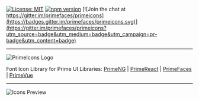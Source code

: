 [![License: MIT](https://img.shields.io/badge/License-MIT-yellow.svg)](https://opensource.org/licenses/MIT)
[![npm version](https://badge.fury.io/js/primeicons.svg)](https://badge.fury.io/js/primeicons)
[![Join the chat at https://gitter.im/primefaces/primeicons](https://badges.gitter.im/primefaces/primeicons.svg)](https://gitter.im/primefaces/primeicons?utm_source=badge&utm_medium=badge&utm_campaign=pr-badge&utm_content=badge)

---

![PrimeIcons Logo](https://www.primefaces.org/wp-content/uploads/2018/07/primeicons-logo.svg "PrimeIcons")

Font Icon Library for Prime UI Libraries: [PrimeNG](https://www.primefaces.org/primeng/#/icons/) | [PrimeReact](https://www.primefaces.org/primereact/#/icons/) | [PrimeFaces](https://primefaces.org/showcase/ui/misc/primeicons.xhtml) | [PrimeVue](https://primefaces.org/primevue/#/icons) 

---

![Icons Preview](https://www.primefaces.org/wp-content/uploads/2019/07/prime-icons-160.png "PrimeIcons")
